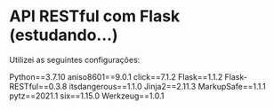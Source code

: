 # API RESTful com Flask (estudando...)

Utilizei as seguintes configurações:

Python==3.7.10
aniso8601==9.0.1
click==7.1.2
Flask==1.1.2
Flask-RESTful==0.3.8
itsdangerous==1.1.0
Jinja2==2.11.3
MarkupSafe==1.1.1
pytz==2021.1
six==1.15.0
Werkzeug==1.0.1